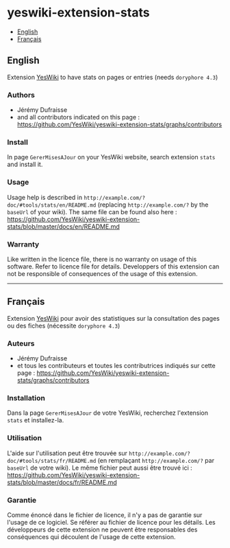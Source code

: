 # yeswiki-extension-stats

 - [English](#english)
 - [Français](#français)

## English

Extension [YesWiki](https://yeswiki.net/) to have stats on pages or entries (needs `doryphore 4.3`)

### Authors

 - Jérémy Dufraisse
 - and all contributors indicated on this page : <https://github.com/YesWiki/yeswiki-extension-stats/graphs/contributors>

### Install

In page `GererMisesAJour` on your YesWiki website, search extension `stats` and install it.

### Usage

Usage help is described in `http://example.com/?doc/#tools/stats/en/README.md` (replacing `http://example.com/?` by the `baseUrl` of your wiki). The same file can be found also here : https://github.com/YesWiki/yeswiki-extension-stats/blob/master/docs/en/README.md

### Warranty

Like written in the licence file, there is no warranty on usage of this software. Refer to licence file for details.
Developpers of this extension can not be responsible of consequences of the usage of this extension.

----

## Français

Extension [YesWiki](https://yeswiki.net/) pour avoir des statistiques sur la consultation des pages ou des fiches (nécessite `doryphore 4.3`)

### Auteurs

 - Jérémy Dufraisse
 - et tous les contributeurs et toutes les contributrices indiqués sur cette page : <https://github.com/YesWiki/yeswiki-extension-stats/graphs/contributors>

### Installation

Dans la page `GererMisesAJour` de votre YesWiki, recherchez l'extension `stats` et installez-la.

### Utilisation

L'aide sur l'utilisation peut être trouvée sur `http://example.com/?doc/#tools/stats/fr/README.md` (en remplaçant `http://example.com/?` par `baseUrl` de votre wiki). Le même fichier peut aussi être trouvé ici : https://github.com/YesWiki/yeswiki-extension-stats/blob/master/docs/fr/README.md

### Garantie

Comme énoncé dans le fichier de licence, il n'y a pas de garantie sur l'usage de ce logiciel. Se référer au fichier de licence pour les détails.
Les développeurs de cette extension ne peuvent être responsables des conséquences qui découlent de l'usage de cette extension.